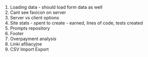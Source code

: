 1. Loading data - should load form data as well
2. Cant see favicon on server
3. Server vs client options
4. Site stats - spent to create - earned, lines of code, tests created
5. Prompts repository
6. Footer
7. Overpayment analysis
8. Linki afiliacyjne
10. CSV Import Export